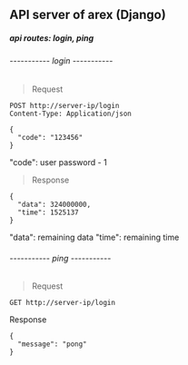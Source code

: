 ## API server of arex (Django)

##### api routes: login, ping


###### ----------- login -----------
> Request
```
POST http://server-ip/login
Content-Type: Application/json

{
  "code": "123456"
}
```
"code": user password - 1

> Response
```
{
  "data": 324000000,
  "time": 1525137
}
```
"data": remaining data
"time": remaining time
###### ----------- ping -----------
> Request
```
GET http://server-ip/login
```
Response
```
{
  "message": "pong"
}
```